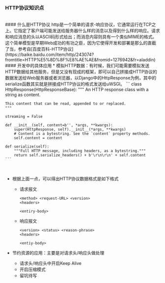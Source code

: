### HTTP协议知识点



<br/>
#### 什么是HTTP协议
http是一个简单的请求-响应协议，它通常运行在TCP之上。它指定了客户端可能发送给服务器什么样的消息以及得到什么样的响应。请求和响应消息的头以ASCII码形式给出；而消息内容则具有一个类似MIME的格式。这个简单模型是早期Web成功的有功之臣，因为它使得开发和部署是那么的直截了当，参考自[百度百科-HTTP协议](https://baike.baidu.com/item/http/243074?fromtitle=HTTP%E5%8D%8F%E8%AE%AE&fromid=1276942&fr=aladdin)


<br/>
#### 开发中的具体应用
* 模拟HTTP数据：有时候，我们可能需要模拟发送HTTP数据给其他服务，但是又没有现成的框架，即可以自己拼接成HTTP协议的数据发送给Web服务器或者浏览器，以Django中的HttpResponse为例，其中的serialize函数其实就是拼接成HTTP协议的格式发送给uWSGI。
    ```
    class HttpResponse(HttpResponseBase):
    """
    An HTTP response class with a string as content.

    This content that can be read, appended to or replaced.
    """

    streaming = False

    def __init__(self, content=b'', *args, **kwargs):
        super(HttpResponse, self).__init__(*args, **kwargs)
        # Content is a bytestring. See the `content` property methods.
        self.content = content

    def serialize(self):
        """Full HTTP message, including headers, as a bytestring."""
        return self.serialize_headers() + b'\r\n\r\n' + self.content
    ```
<br/>

* 根据上面一点，可以得出HTTP协议数据格式是如下格式

    * 请求报文
        ```
        <method> <request-URL> <version>
        <headers>

        <entiry-body>
        ```
    * 响应报文
        ```
        <version> <status> <reason-phrase>
        <headers>

        <entiy-body>
        ```

* 节约资源的应用：主要是对请求头/响应头做处理
    * 请求头/响应头中开启Keep Alive
    * 开启压缩模式
    * 留坑待写
